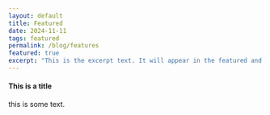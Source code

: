 ```yaml
---
layout: default
title: Featured
date: 2024-11-11
tags: featured
permalink: /blog/features
featured: true
excerpt: "This is the excerpt text. It will appear in the featured and latest posts."
---
```


<h4>This is a title</h4>
<p>this is some text.</p>